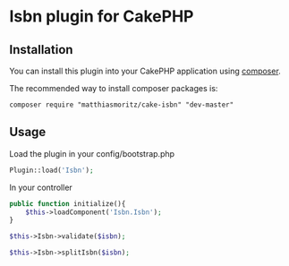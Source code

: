 # Isbn plugin for CakePHP

## Installation

You can install this plugin into your CakePHP application using [composer](http://getcomposer.org).

The recommended way to install composer packages is:

```
composer require "matthiasmoritz/cake-isbn" "dev-master"
```

## Usage

Load the plugin in your config/bootstrap.php

```php
Plugin::load('Isbn');
```

In your controller
```php
public function initialize(){
    $this->loadComponent('Isbn.Isbn');
}

$this->Isbn->validate($isbn);

$this->Isbn->splitIsbn($isbn);
```
